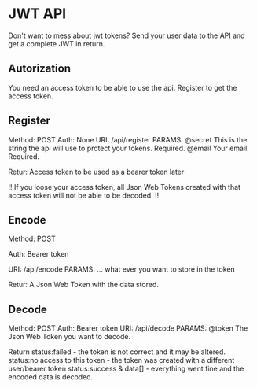 # JWT API
Don't want to mess about jwt tokens? Send your user data to the API and get a complete JWT in return.

## Autorization
You need an access token to be able to use the api. Register to get the access token.

## Register
Method: POST
Auth: None
URI: /api/register
PARAMS:
@secret This is the string the api will use to protect your tokens. Required.
@email Your email. Required.

Retur: Access token to be used as a bearer token later

!! If you loose your access token, all Json Web Tokens created with that access token will not be able to be decoded. !!

## Encode
Method: POST

Auth: Bearer token

URI: /api/encode
PARAMS:
... what ever you want to store in the token

Retur: A Json Web Token with the data stored.

## Decode
Method: POST
Auth: Bearer token
URI: /api/decode
PARAMS:
@token The Json Web Token you want to decode.

Return
status:failed - the token is not correct and it may be altered.
status:no access to this token - the token was created with a different user/bearer token
status:success & data[] - everything went fine and the encoded data is decoded.
